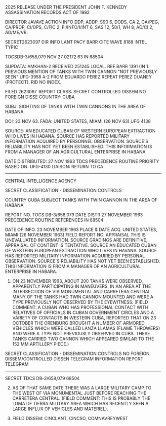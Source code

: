 2025 RELEASE UNDER THE PRESIDENT JOHN F. KENNEDY ASSASSINATION RECORDS ACT OF 1992

DIRECTOR
JAVAVE
ACTION
INFO DDP, ADDP, S90 6, DODS, CA 2, CA/PEG, CA/PROP, CI/OPS, C/FIC 2, FI/INFO/I/INT 6, SAS 12, 50/1, WH 8, AD/CI 2, AD/ME/VR.

SECRET2623097
DIR INFO LANT PACY BARR CITE WAVE 8188
INTEL TYPIC

TOCSDB-3/658,079
NOV 27 02172 63 IN 68504

SUPDATA: AMKHAN-2 RECEIVED 251245 LOCAL. REF BARR 1391 (IN 1.
PREVIOUS MENTION OF TANKS WITH TWIN CANNON "NOT PREVIOUSLY SEEN" UFG-3958
A-2 FROM EDUARDO PEREZ REPEAT PEREZ DUANEY (PROTECT). RID NO INDEX.

FILED 2623097. REPORT CLASS: SECRET CONTROLLED DISSEM NO FOREIGN DISSE
COUNTRY: CUBA

SUBJ: SIGHTING OF TANKS WITH TWIN CANNONS IN THE AREA OF HABANA.

DOI: 23 NOV 63. FADA: UNITED STATES, MIAMI (26 NOV 63) UFG 4138

SOURCE: AN EDUCATED CUBAN OF WESTERN EUROPEAN EXTRACTION WHO LIVES
IN HABANA. SOURCE HAS REPORTED MILITARY INFORMATION ACQUIRED BY
PERSONNEL OBSERVATION. SOURCE'S RELIABILITY HAS NOT YET BEEN
ESTABLISHED. THIS INFORMATION IS FROM A MANAGER OF AN AGRICULTURAL
ENTERPRISE IN HABANA

DATE DISTRIBUTED: 27 NOV 1963
TDCS
PRECEDENCE ROUTINE
PRIORITY
BASED ON: UFG-4130
LIAISON: RETURN TO CA

---

CENTRAL INTELLIGENCE AGENCY

SECRET
CLASSIFICATION - DISSEMINATION CONTROLS

COUNTRY CUBA
SUBJECT TANKS WITH TWIN CANNON IN THE AREA OF HABANA

REPORT NO. TOCS DB-3/658,079
DATE DISTR 27 NOVEMBER 1963
PRECEDENCE ROUTINE
REFERENCES IN 68504

DATE OF INFO. 23 NOVEMBER 1963
PLACE & DATE ACQ. UNITED STATES, MIAMI (26 NOVEMBER 1963)
FIELD REPORT NO.
APPRAISAL THIS IS UNEVALUATED INFORMATION. SOURCE GRADINGS ARE DEFINITIVE, APPRAISAL OF CONTENT IS TENTATIVE.
SOURCE AN EDUCATED CUBAN OF WESTERN EUROPEAN EXTRACTION WHO LIVES IN HAVANA. SOURCE HAS REPORTED MILITARY INFORMATION ACQUIRED BY PERSONAL OBSERVATION. SOURCE'S RELIABILITY HAS NOT YET BEEN ESTABLISHED. THIS INFORMATION IS FROM A MANAGER OF AN AGRICULTURAL ENTERPRISE IN HABARA.

1. ON 23 NOVEMBER 1963, ABOUT 200 TANKS WERE OBSERVED, APPARENTLY PARTICIPATING IN MANEUVERS, IN AN AREA AT THE INTERSECTION OF VIA MONUMENTAL AND CARRETERA CENTRAL. MANY OF THE TANKS HAD TWIN CANNON MOUNTED AND WERE A TYPE PREVIOUSLY NOT OBSERVED BY THE EYEWITNESS. (FIELD COMMENT: A CUBAN WHO HAS PROFESSIONAL CONTACT WITH RELATIVES OF OFFICIALS IN CUBAN GOVERNMENT CIRCLES AND A VARIETY OF CONTACTS IN WESTERN CUBA, REPORTED THAT ON 23 OCTOBER THE ORENBURG BROUGHT A NUMBER OF ARMORED VEHICLES WHICH WERE CALLED LANZA LLAMAS (FLAME THROWERS) AND WERE A TYPE NOT PREVIOUSLY OBSERVED IN CUBA. THESE TANKS CARRIED TWO CANNON WHICH APPEARED SIMILAR TO THE 152 MM ARTILLERY PIECE.)

SECRET
CLASSIFICATION - DISSEMINATION CONTROLS
NO FOREIGN DISSEM/CONTROLLED DISSEN
TELEGRAM INFORMATION REPORT TELEGRAM

---

SECRET
TDCS DB-3/658,079
68504

2. AS OF THAT SAME DATE THERE WAS A LARGE MILITARY CAMP TO THE WEST OF VIA MONUMENTAL JUST BEFORE REACHING THE CARRETERA CENTRAL. (FIELD COMMENT: THIS IS PROBABLY THE LOMA DE TIERRA MILITARY AREA WHICH HAS RECENTLY SEEN A LARGE INFLUX OF VEHICLES AND MATERIEL).

3. FIELD DISSEM: CINCLANT, CINCSO, COMNAVREYWEST
